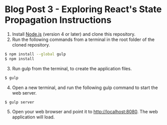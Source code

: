 # Blog Post 3 - Exploring React's State Propagation Instructions

1. Install [Node.js](https://nodejs.org) (version 4 or later) and clone this repository.
2. Run the following commands from a terminal in the root folder of the cloned repository.

```bash
$ npm install --global gulp
$ npm install
```

3. Run gulp from the terminal, to create the application files.

```bash
$ gulp
```

4. Open a new terminal, and run the following gulp command to start the web server.

```bash
$ gulp server
```

5. Open your web browser and point it to [http://localhost:8080](http://localhost:8080). The web application will load.
